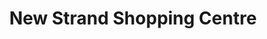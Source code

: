 ---
title: "New Strand Shopping Centre"
url: /bootle/new-strand-shopping-centre/
shop: Einkaufszentrum
---